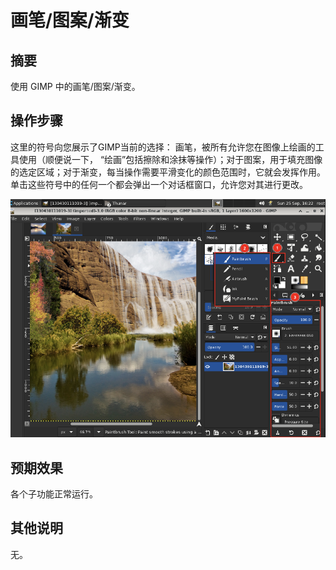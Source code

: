 # 画笔/图案/渐变

## 摘要

使用 GIMP 中的画笔/图案/渐变。

## 操作步骤

这里的符号向您展示了GIMP当前的选择： 画笔，被所有允许您在图像上绘画的工具使用（顺便说一下， “绘画”包括擦除和涂抹等操作）；对于图案，用于填充图像的选定区域；对于渐变，每当操作需要平滑变化的颜色范围时，它就会发挥作用。单击这些符号中的任何一个都会弹出一个对话框窗口，允许您对其进行更改。

![画笔:图案:渐变](./img/画笔:图案:渐变.png)

## 预期效果

各个子功能正常运行。

## 其他说明

无。
